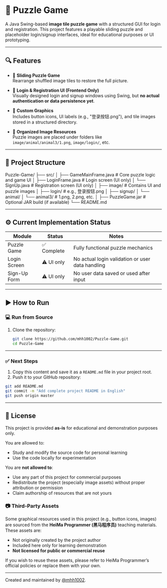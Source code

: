 # 🧩 Puzzle Game

A Java Swing-based **image tile puzzle game** with a structured GUI for login and registration. This project features a playable sliding puzzle and placeholder login/signup interfaces, ideal for educational purposes or UI prototyping.

---

## 🔍 Features

- 🧩 **Sliding Puzzle Game**  
  Rearrange shuffled image tiles to restore the full picture.

- 👤 **Login & Registration UI (Frontend Only)**  
  Visually designed login and signup windows using Swing, but **no actual authentication or data persistence yet**.

- 🎨 **Custom Graphics**  
  Includes button icons, UI labels (e.g., "登录按钮.png"), and tile images stored in a structured directory.

- 📁 **Organized Image Resources**  
  Puzzle images are placed under folders like `image/animal/animal3/1.png`, `image/login/`, etc.

---

## 📁 Project Structure

Puzzle-Game/
├── src/
│ ├── GameMainFrame.java # Core puzzle logic and game UI
│ ├── LoginFrame.java # Login screen (UI only)
│ └── SignUp.java # Registration screen (UI only)
│
├── image/ # Contains UI and puzzle images
│ ├── login/ # e.g., 登录按钮.png
│ ├── signup/
│ └── animal/
│ └── animal3/ # 1.png, 2.png, etc.
│
├── PuzzleGame.jar # Optional JAR build (if available)
└── README.md

---

## ⚙️ Current Implementation Status

| Module       | Status     | Notes                                               |
|--------------|------------|-----------------------------------------------------|
| Puzzle Game  | ✅ Complete | Fully functional puzzle mechanics                   |
| Login Screen | ⚠️ UI only | No actual login validation or user data handling    |
| Sign-Up Form | ⚠️ UI only | No user data saved or used after input              |

---

## ▶️ How to Run

### 💻 Run from Source

1. Clone the repository:
   ```bash
   git clone https://github.com/mhh1002/Puzzle-Game.git
   cd Puzzle-Game

---

### ✅ Next Steps

1. Copy this content and save it as a `README.md` file in your project root.
2. Push it to your GitHub repository:

```bash
git add README.md
git commit -m "Add complete project README in English"
git push origin master
```
---
## 📄 License

This project is provided **as-is** for educational and demonstration purposes only.

You are allowed to:
- Study and modify the source code for personal learning
- Use the code locally for experimentation

You are **not allowed to**:
- Use any part of this project for commercial purposes
- Redistribute the project (especially image assets) without proper attribution or permission
- Claim authorship of resources that are not yours

### 📷 Third-Party Assets

Some graphical resources used in this project (e.g., button icons, images) are sourced from the **HeiMa Programmer (黑马程序员)** teaching materials. These assets are:

- Not originally created by the project author
- Included here only for learning demonstration
- **Not licensed for public or commercial reuse**

If you wish to reuse these assets, please refer to HeiMa Programmer’s official policies or replace them with your own.

---

Created and maintained by [@mhh1002](https://github.com/mhh1002).

